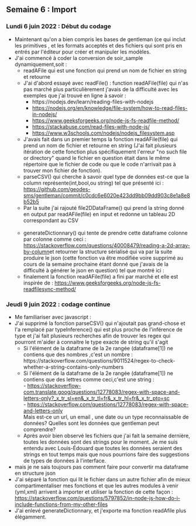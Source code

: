 ## Semaine 6 : Import  

### Lundi 6 juin 2022 : Début du codage 


<ul>
	<li>Maintenant qu'on a bien compris les bases de gentleman (ce qui inclut les primitives , et les formats acceptés et des fichiers qui sont pris en entrés par l'éditeur pour créer et manipuler les modèles.</li>
  <li>J'ai commencé à coder la conversion de soir_sample dynamiquement,soit : 
	<ul>
		<li>readAFile qui est une fonction qui prend un nom de fichier en string et retourne</li>
		<li>J'ai d'abord essayé avec readFile() : function readAFile(file) qui n'as pas marché plus particulièrement j'avais de la difficulté avec les exemples que j'ai trouvé en ligne à savoir : 
			<ul>
				<li><a href="https://nodejs.dev/learn/reading-files-with-nodejs"></a>https://nodejs.dev/learn/reading-files-with-nodejs</li>
				<li><a href="https://nodejs.org/en/knowledge/file-system/how-to-read-files-in-nodejs/">https://nodejs.org/en/knowledge/file-system/how-to-read-files-in-nodejs/</a></li>
				<li><a href="https://www.geeksforgeeks.org/node-js-fs-readfile-method/">https://www.geeksforgeeks.org/node-js-fs-readfile-method/</a></li>
				<li><a href="https://stackabuse.com/read-files-with-node-js/">https://stackabuse.com/read-files-with-node-js/</a></li>
				<li><a href="https://www.w3schools.com/nodejs/nodejs_filesystem.asp">https://www.w3schools.com/nodejs/nodejs_filesystem.asp</a></li>
		</ul>
		<li>J'avais fait dans un premier temps la fonction readAFile(file) qui prend un nom de fichier et retourne en string (J'ai fait plusieurs itération de cette fonction plus spécifiquement l'erreur "no such file or directory" quand le fichier en question était dans le même répertoire que le fichier de code ou que le code n'arrivait pas à trouver mon fichier de fonction).</li>
		<li>parseCSV() qui cherche à savoir quel type de données est-ce que la column représente(int,bool,ou string) tel que présenté ici : <a href="https://github.com/geodes-sms/gentleman/commit/c0cdc6e6020e423dd9bb09dd903c8e1a8e8b52b5">https://github.com/geodes-sms/gentleman/commit/c0cdc6e6020e423dd9bb09dd903c8e1a8e8b52b5</a></li>
		<li>Par la suite j'ai rajouté file2DDataFrame() qui prend la string donné en output par readAFile(file) en input et redonne un tableau 2D correspondant au CSV</li><br>
		<li>generateDictionnary() qui tente de prendre cette dataframe colonne par colonne comme ceci : <a href="https://stackoverflow.com/questions/40008479/reading-a-2d-array-by-column">https://stackoverflow.com/questions/40008479/reading-a-2d-array-by-column</a>et retourner la structure sérialisé qui va par la suite produire le json (cette fonction va être modifiée voire supprimé au cours de la semaine prochaine étant donné que j'avais de la difficulté à générer le json en question) tel que montré ici : <a href="https://github.com/geodes-sms/gentleman/commit/a05b05af8c6cb5d3ffbbc3dcd1c0a11d9b6bb54b"></a></li>
		</li>
		<li>finalement la fonction readAFile(file) a fini par marché et elle est inspirée de : <a href="https://www.geeksforgeeks.org/node-js-fs-readfilesync-method/">https://www.geeksforgeeks.org/node-js-fs-readfilesync-method/</a></li>
	</ul>
</ul>

### Jeudi 9 juin 2022 : codage continue

<ul>
</li>
	<li>Me familiariser avec javascript : <a href="https://www.w3schools.com/js/js_function_parameters.asp"></a></li>
	<li>J'ai supprimé la fonction parseCSV() qui n'ajoutait pas grand-chose et l'a remplacé par typeInference() qui est plus proche de l'inférence de type et j'ai fait plusieurs recherches afin de trouver les regex qui pourront m'aider à connaitre le type exacte de string qu'il s'agit 
		<ul>
			<li> Si l'élément de la dataframe de la 2e rangée (dataframe[1]) ne contiens que des nombres ,c'est un nombre : <a href="https://stackoverflow.com/questions/9011524/regex-to-check-whether-a-string-contains-only-numbers"></a>https://stackoverflow.com/questions/9011524/regex-to-check-whether-a-string-contains-only-numbers</li>
			<li>Si l'élément de la dataframe de la 2e rangée (dataframe[1]) ne contiens que des lettres comme ceci,c'est une string : <br> 
				- <a href="https://stackoverflow-com.translate.goog/questions/12778083/regex-with-space-and-letters-only?_x_tr_sl=en&_x_tr_tl=fr&_x_tr_hl=fr&_x_tr_pto=sc">https://stackoverflow-com.translate.goog/questions/12778083/regex-with-space-and-letters-only?_x_tr_sl=en&_x_tr_tl=fr&_x_tr_hl=fr&_x_tr_pto=sc</a> <br>
				- <a href="https://stackoverflow.com/questions/12778083/regex-with-space-and-letters-only">https://stackoverflow.com/questions/12778083/regex-with-space-and-letters-only</a><br>
			Mais est-ce un url, un email , une date ou un type reconnaissable de données? Quelles sont les données que gentleman peut comprendre?</li>
			<li>Après avoir bien observé les fichiers que j'ai fait la semaine dernière, toutes les données sont des strings pour le moment. Je me suis entendu avec Louis-Édouard que toutes les données seraient des strings en tout temps mais que nous pourrions faire des suggestions de types de données à l'interface.</li>
		</ul>
	 </li>
	<li>mais je ne sais toujours pas comment faire pour convertir ma dataframe en structure json</li>
	<li>J'ai séparé la fonction qui lit le fichier dans un autre fichier afin de mieux compartimentaliser mes fonctions et que les autres modules à venir (yml,xml) arrivent à importer et utiliser la fonction de cette façon : <a href="https://stackoverflow.com/questions/5797852/in-node-js-how-do-i-include-functions-from-my-other-files">https://stackoverflow.com/questions/5797852/in-node-js-how-do-i-include-functions-from-my-other-files</a></li>
	<li>J'ai enlevé generateDictionnary, et j'exporte ma fonction readAfile plus élégamment.</li>
</li>
</ul>